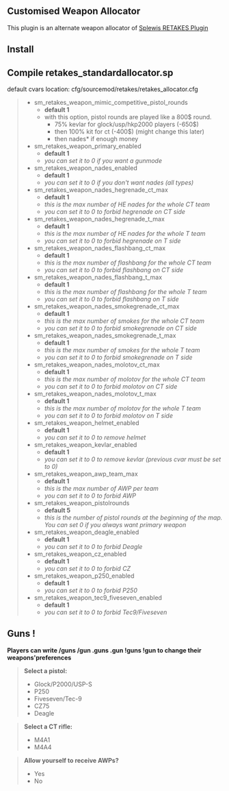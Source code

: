 Customised Weapon Allocator 
-------------------

This plugin is an alternate weapon allocator of [Splewis RETAKES Plugin](https://github.com/splewis/csgo-retakes)

Install
---------------------
Compile retakes_standardallocator.sp 
---------------------

default cvars location: cfg/sourcemod/retakes/retakes_allocator.cfg

> - sm_retakes_weapon_mimic_competitive_pistol_rounds
>   - **default 1**
>   - with this option, pistol rounds are played like a 800$ round. 
>       - 75% kevlar for glock/usp/hkp2000 players (-650$)
>       - then 100% kit for ct (-400$) (might change this later)
>       - then nades* if enough money
> - sm_retakes_weapon_primary_enabled
>   - **default 1**
>   - *you can set it to 0 if you want a gunmode*
> - sm_retakes_weapon_nades_enabled
>   - **default 1**
>   - *you can set it to 0 if you don't want nades (all types)*
> - sm_retakes_weapon_nades_hegrenade_ct_max
>   - **default 1**
>   - *this is the max number of HE nades for the whole CT team*
>   - *you can set it to 0 to forbid hegrenade on CT side*
> - sm_retakes_weapon_nades_hegrenade_t_max
>   - **default 1**
>   - *this is the max number of HE nades for the whole T team*
>   - *you can set it to 0 to forbid hegrenade on T side*
> - sm_retakes_weapon_nades_flashbang_ct_max
>   - **default 1**
>   - *this is the max number of flashbang for the whole CT team*
>   - *you can set it to 0 to forbid flashbang on CT side*
> - sm_retakes_weapon_nades_flashbang_t_max
>   - **default 1**
>   - *this is the max number of flashbang for the whole T team*
>   - *you can set it to 0 to forbid flashbang on T side*
> - sm_retakes_weapon_nades_smokegrenade_ct_max
>   - **default 1**
>   - *this is the max number of smokes for the whole CT team*
>   - *you can set it to 0 to forbid smokegrenade on CT side*
> - sm_retakes_weapon_nades_smokegrenade_t_max
>   - **default 1**
>   - *this is the max number of smokes for the whole T team*
>   - *you can set it to 0 to forbid smokegrenade on T side*
> - sm_retakes_weapon_nades_molotov_ct_max
>   - **default 1**
>   - *this is the max number of molotov for the whole CT team*
>   - *you can set it to 0 to forbid molotov on CT side*
> - sm_retakes_weapon_nades_molotov_t_max
>   - **default 1**
>   - *this is the max number of molotov for the whole T team*
>   - *you can set it to 0 to forbid molotov on T side*
> - sm_retakes_weapon_helmet_enabled
>   - **default 1**
>   - *you can set it to 0 to remove helmet*
> - sm_retakes_weapon_kevlar_enabled
>   - **default 1**
>   - *you can set it to 0 to remove kevlar (previous cvar must be set to 0)*
> - sm_retakes_weapon_awp_team_max
>   - **default 1**
>   - *this is the max number of AWP per team*
>   - *you can set it to 0 to forbid AWP*
> - sm_retakes_weapon_pistolrounds
>   - **default 5**
>   - *this is the number of pistol rounds at the beginning of the map. You can set 0 if you always want primary weapon*
> - sm_retakes_weapon_deagle_enabled
>   - **default 1**
>   - *you can set it to 0 to forbid Deagle*
> - sm_retakes_weapon_cz_enabled
>   - **default 1**
>   - *you can set it to 0 to forbid CZ*
> - sm_retakes_weapon_p250_enabled
>   - **default 1**
>   - *you can set it to 0 to forbid P250*
> - sm_retakes_weapon_tec9_fiveseven_enabled
>   - **default 1**
>   - *you can set it to 0 to forbid Tec9/Fiveseven*

Guns !
-----------------------
**Players can write /guns /gun .guns .gun !guns !gun to change their weapons'preferences**


> **Select a pistol:**
> - Glock/P2000/USP-S
> - P250
> - Fiveseven/Tec-9
> - CZ75
> - Deagle

> **Select a CT rifle:**
> - M4A1
> - M4A4

> **Allow yourself to receive AWPs?**
> - Yes
> - No


